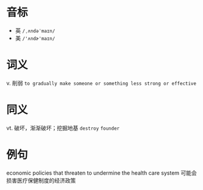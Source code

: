 # 音标

- 英 `/ˌʌndəˈmaɪn/`
- 美 `/'ʌndɚ'maɪn/`

# 词义

v. 削弱
`to gradually make someone or something less strong or effective`

# 同义

vt. 破坏，渐渐破坏；挖掘地基
`destroy` `founder`

# 例句

economic policies that threaten to undermine the health care system
可能会损害医疗保健制度的经济政策


